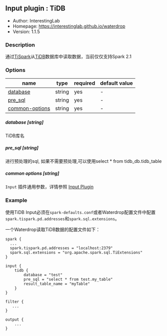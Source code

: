 ## Input plugin : TiDB

* Author: InterestingLab
* Homepage: https://interestinglab.github.io/waterdrop
* Version: 1.1.5

### Description

通过[TiSpark](https://github.com/pingcap/tispark)从[TiDB](https://github.com/pingcap/tidb)数据库中读取数据，当前仅仅支持Spark 2.1

### Options

| name | type | required | default value |
| --- | --- | --- | --- |
| [database](#database-string) | string | yes | - |
| [pre_sql](#pre_sql-string) | string | yes | - |
| [common-options](#common-options-string)| string | yes | - |

##### database [string]

TiDB库名

##### pre_sql [string]

进行预处理的sql, 如果不需要预处理,可以使用select * from tidb_db.tidb_table

##### common options [string]

`Input` 插件通用参数，详情参照 [Input Plugin](/zh-cn/v1/configuration/input-plugin)


### Example


使用TiDB Input必须在`spark-defaults.conf`或者Waterdrop配置文件中配置`spark.tispark.pd.addresses`和`spark.sql.extensions`。

一个Waterdrop读取TiDB数据的配置文件如下：

```
spark {
  ...
  spark.tispark.pd.addresses = "localhost:2379"
  spark.sql.extensions = "org.apache.spark.sql.TiExtensions"
}

input {
    tidb {
        database = "test"
        pre_sql = "select * from test.my_table"
        result_table_name = "myTable"
    }
}

filter {
   ...
}

output {
    ...
}
```
